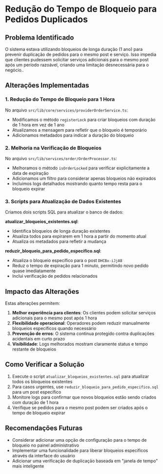 # Redução do Tempo de Bloqueio para Pedidos Duplicados

## Problema Identificado

O sistema estava utilizando bloqueios de longa duração (1 ano) para prevenir duplicação de pedidos para o mesmo post e serviço. Isso impedia que clientes pudessem solicitar serviços adicionais para o mesmo post após um período razoável, criando uma limitação desnecessária para o negócio..

## Alterações Implementadas

### 1. Redução do Tempo de Bloqueio para 1 Hora

No arquivo `src/lib/core/services/providerOrderService.ts`:
- Modificamos o método `registerLock` para criar bloqueios com duração de 1 hora em vez de 1 ano
- Atualizamos a mensagem para refletir que o bloqueio é temporário
- Adicionamos metadados para indicar a duração do bloqueio

### 2. Melhoria na Verificação de Bloqueios

No arquivo `src/lib/services/order/OrderProcessor.ts`:
- Melhoramos o método `isOrderLocked` para verificar explicitamente a data de expiração
- Adicionamos um filtro para considerar apenas bloqueios não expirados
- Incluímos logs detalhados mostrando quanto tempo resta para o bloqueio expirar

### 3. Scripts para Atualização de Dados Existentes

Criamos dois scripts SQL para atualizar o banco de dados:

**atualizar_bloqueios_existentes.sql**:
- Identifica bloqueios de longa duração existentes
- Atualiza todos para expirarem em 1 hora a partir do momento atual
- Atualiza os metadados para refletir a mudança

**reduzir_bloqueio_para_pedido_especifico.sql**:
- Atualiza o bloqueio específico para o post `DHCBx-iJjA8` 
- Reduz o tempo de expiração para 1 minuto, permitindo novo pedido quase imediatamente
- Inclui verificação de pedidos relacionados

## Impacto das Alterações

Estas alterações permitem:

1. **Melhor experiência para clientes**: Os clientes podem solicitar serviços adicionais para o mesmo post após 1 hora
2. **Flexibilidade operacional**: Operadores podem reduzir manualmente bloqueios específicos quando necessário
3. **Prevenção de erros**: O sistema continua protegido contra duplicações acidentais em curto prazo
4. **Visibilidade**: Logs melhorados mostram claramente status e tempo restante de bloqueios

## Como Verificar a Solução

1. Execute o script `atualizar_bloqueios_existentes.sql` para atualizar todos os bloqueios existentes
2. Para casos urgentes, use `reduzir_bloqueio_para_pedido_especifico.sql` para um post específico
3. Monitore logs para confirmar que novos bloqueios estão sendo criados com duração de 1 hora
4. Verifique se pedidos para o mesmo post podem ser criados após o tempo de bloqueio expirar

## Recomendações Futuras

- Considerar adicionar uma opção de configuração para o tempo de bloqueio no painel administrativo
- Implementar uma funcionalidade para liberar bloqueios específicos através da interface do usuário
- Adicionar uma verificação de duplicação baseada em "janela de tempo" mais inteligente 